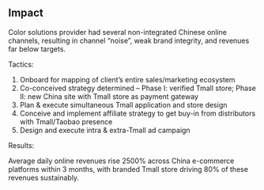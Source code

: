 ## Impact 

Color solutions provider had several non-integrated Chinese online channels, resulting in channel “noise”, weak brand integrity, and revenues far below targets.

Tactics:

1.  Onboard for mapping of client’s entire sales/marketing ecosystem
2.  Co-conceived strategy determined – Phase I: verified Tmall store; Phase II: new China site with Tmall store as payment gateway
3.  Plan & execute simultaneous Tmall application and store design
4.  Conceive and implement affiliate strategy to get buy-in from distributors with Tmall/Taobao presence
5.  Design and execute intra & extra-Tmall ad campaign

Results:

Average daily online revenues rise 2500% across China e-commerce platforms within 3 months, with branded Tmall store driving 80% of these revenues sustainably.